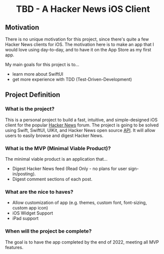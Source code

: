 <h1 align="center">TBD - A Hacker News iOS Client</h1>

## Motivation
There is no unique motivation for this project, since there's quite a few
Hacker News clients for iOS. The motivation here is to make an app that I 
would love using day-to-day, and to have it on the App Store as my first
app.

My main goals for this project is to...
* learn more about SwiftUI 
* get more experience with TDD (Test-Driven-Development)

## Project Definition

### What is the project?
This is a personal project to build a fast, intuitive, and simple-designed iOS
client for the popular [Hacker News](https://news.ycombinator.com) forum. The 
project is going to be solved using Swift, SwiftUI, UIKit, and Hacker News open source
[API](https://github.com/HackerNews/API). It will allow users to easily browse 
and digest Hacker News.

### What is the MVP (Minimal Viable Product)?
The minimal viable product is an application that...
* Digest Hacker News feed (Read Only - no plans for user sign-in/posting).
* Digest comment sections of each post.

### What are the nice to haves?
* Allow customization of app (e.g. themes, custom font, font-sizing, custom app icon)
* iOS Widget Support
* iPad support 

### When will the project be complete?
The goal is to have the app completed by the end of 2022, meeting all MVP features.
